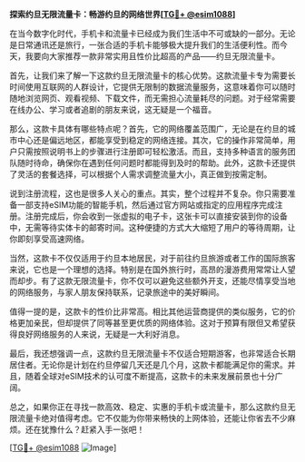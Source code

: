 **探索约旦无限流量卡：畅游约旦的网络世界[[TG💪+ @esim1088](https://t.me/s/esim1088)]**

在当今数字化时代，手机卡和流量卡已经成为我们生活中不可或缺的一部分。无论是日常通讯还是旅行，一张合适的手机卡能够极大提升我们的生活便利性。而今天，我要向大家推荐一款非常实用且性价比超高的产品——约旦无限流量卡。

首先，让我们来了解一下这款约旦无限流量卡的核心优势。这款流量卡专为需要长时间使用互联网的人群设计，它提供无限制的数据流量服务，这意味着你可以随时随地浏览网页、观看视频、下载文件，而无需担心流量耗尽的问题。对于经常需要在线办公、学习或者追剧的朋友来说，这无疑是一个福音。

那么，这款卡具体有哪些特点呢？首先，它的网络覆盖范围广，无论是在约旦的城市中心还是偏远地区，都能享受到稳定的网络连接。其次，它的操作非常简单，用户只需按照说明书上的步骤进行注册即可轻松激活。而且，支持多种语言的服务团队随时待命，确保你在遇到任何问题时都能得到及时的帮助。此外，这款卡还提供了灵活的套餐选择，可以根据个人需求调整流量大小，真正做到按需定制。

说到注册流程，这也是很多人关心的重点。其实，整个过程并不复杂。你只需要准备一部支持eSIM功能的智能手机，然后通过官方网站或指定的应用程序完成注册。注册完成后，你会收到一张虚拟的电子卡，这张卡可以直接安装到你的设备中，无需等待实体卡的邮寄时间。这种便捷的方式大大缩短了用户的等待周期，让你即刻享受高速网络。

当然，这款卡不仅仅适用于约旦本地居民，对于前往约旦旅游或者工作的国际旅客来说，它也是一个理想的选择。特别是在国外旅行时，高昂的漫游费用常常让人望而却步。有了这款无限流量卡，你不仅可以避免这些额外开支，还能尽情享受当地的网络服务，与家人朋友保持联系，记录旅途中的美好瞬间。

值得一提的是，这款卡的性价比非常高。相比其他运营商提供的类似服务，它的价格更加亲民，但却提供了同等甚至更优质的网络体验。这对于预算有限但又希望获得良好网络服务的人来说，无疑是一大利好消息。

最后，我还想强调一点，这款约旦无限流量卡不仅适合短期游客，也非常适合长期居住者。无论你是计划在约旦停留几天还是几个月，这款卡都能满足你的需求。并且，随着全球对eSIM技术的认可度不断提高，这款卡的未来发展前景也十分广阔。

总之，如果你正在寻找一款高效、稳定、实惠的手机卡或流量卡，那么这款约旦无限流量卡绝对值得考虑。它不仅能为你带来畅快的上网体验，还能让你省去不少麻烦。还在犹豫什么？赶紧入手一张吧！

[[TG💪+ @esim1088](https://t.me/s/esim1088) ![Image](https://i.postimg.cc/4NQfJmqS/Snipaste-2025-05-13-00-14-12.png)]